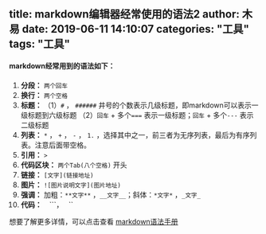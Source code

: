title: markdown编辑器经常使用的语法2
author: 木易
date: 2019-06-11 14:10:07
categories: "工具"
tags: "工具"
---
#### markdown经常用到的语法如下：  

1. **分段：** ```两个回车```  
2. **换行：** ```两个空格```  
3. **标题：** （1）```#``` ， ```######``` 井号的个数表示几级标题，即markdown可以表示一级标题到六级标题 （2）```回车``` + 多个```===``` 表示一级标题；```回车``` + 多个```---``` 表示二级标题
4. **列表：** ```*``` ， ```+``` ， ```-``` ， ```1.``` ，选择其中之一，前三者为无序列表，最后为有序列表。注意后面带空格。  
5. **引用：** ```>```  
6. **代码区块：** ```两个Tab(八个空格)``` 开头     
7. **链接：** ```[文字](链接地址)```  
8. **图片：** ```![图片说明文字](图片地址)```  
9. **强调：** 加粗：```**文字**``` ，```__文字__```；斜体：```*文字*``` ，```_文字_```  
10. **代码：** ``` ``` ```，`` `` ``  

想要了解更多详情，可以点击查看 [markdown语法手册](https://www.zybuluo.com/mdeditor?url=https://www.zybuluo.com/static/editor/md-help.markdown)